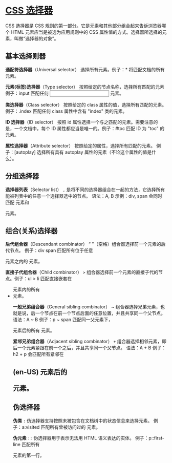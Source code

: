 # [CSS 选择器](https://developer.mozilla.org/zh-CN/docs/Web/CSS/CSS_Selectors)

CSS 选择器是 CSS 规则的第一部分。它是元素和其他部分组合起来告诉浏览器哪个 HTML 元素应当是被选为应用规则中的 CSS 属性值的方式。选择器所选择的元素，叫做“选择器的对象”。

## 基本选择则器

**通配符选择器**（Universal selector）
选择所有元素。例子：* 将匹配文档的所有元素。

**元素(标签)选择器**（Type selector）
按照给定的节点名称，选择所有匹配的元素 例子：input 匹配任何 <input> 元素。

**类选择器**（Class selector）
按照给定的 class 属性的值，选择所有匹配的元素。例子：.index 匹配任何 class 属性中含有 "index" 类的元素。

**ID 选择器**（ID selector）
按照 id 属性选择一个与之匹配的元素。需要注意的是，一个文档中，每个 ID 属性都应当是唯一的。例子：#toc 匹配 ID 为 "toc" 的元素。

**属性选择器**（Attribute selector）
按照给定的属性，选择所有匹配的元素。 例子：[autoplay] 选择所有具有 autoplay 属性的元素（不论这个属性的值是什么）。

## 分组选择器

**选择器列表**（Selector list）
`,` 是将不同的选择器组合在一起的方法，它选择所有能被列表中的任意一个选择器选中的节点。 语法：A, B 示例：div, span 会同时匹配 <span> 元素和 <div> 元素。

## 组合(关系)选择器

**后代组合器**（Descendant combinator）
“ ”（空格）组合器选择前一个元素的后代节点。 例子：div span 匹配所有位于任意 <div> 元素之内的 <span> 元素。

**直接子代组合器**（Child combinator）
`>` 组合器选择前一个元素的直接子代的节点。例子：ul > li 匹配直接嵌套在 <ul> 元素内的所有 <li> 元素。

**一般兄弟组合器**（General sibling combinator）
~ 组合器选择兄弟元素，也就是说，后一个节点在前一个节点后面的任意位置，并且共享同一个父节点。 语法：A ~ B 例子：p ~ span 匹配同一父元素下，<p> 元素后的所有 <span> 元素。

**紧邻兄弟组合器**（Adjacent sibling combinator）
`+` 组合器选择相邻元素，即后一个元素紧跟在前一个之后，并且共享同一个父节点。 语法：A + B 例子：h2 + p 会匹配所有紧邻在 <h2> (en-US) 元素后的 <p> 元素。

## 伪选择器

**伪类**
`:` 伪选择器支持按照未被包含在文档树中的状态信息来选择元素。 例子：a:visited 匹配所有曾被访问过的 <a> 元素。

**伪元素**
`::` 伪选择器用于表示无法用 HTML 语义表达的实体。 例子：p::first-line 匹配所有 <p> 元素的第一行。
